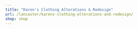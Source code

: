 ```yaml
---
title: "Karen's Clothing Alterations & Redesign"
url: /lancaster/karens-clothing-alterations-and-redesign/
shop: shop
---
```

